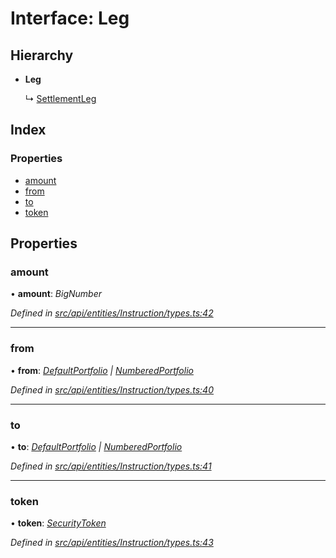 # Interface: Leg

## Hierarchy

* **Leg**

  ↳ [SettlementLeg](settlementleg.md)

## Index

### Properties

* [amount](leg.md#amount)
* [from](leg.md#from)
* [to](leg.md#to)
* [token](leg.md#token)

## Properties

###  amount

• **amount**: *BigNumber*

*Defined in [src/api/entities/Instruction/types.ts:42](https://github.com/PolymathNetwork/polymesh-sdk/blob/959efb76/src/api/entities/Instruction/types.ts#L42)*

___

###  from

• **from**: *[DefaultPortfolio](../classes/defaultportfolio.md) | [NumberedPortfolio](../classes/numberedportfolio.md)*

*Defined in [src/api/entities/Instruction/types.ts:40](https://github.com/PolymathNetwork/polymesh-sdk/blob/959efb76/src/api/entities/Instruction/types.ts#L40)*

___

###  to

• **to**: *[DefaultPortfolio](../classes/defaultportfolio.md) | [NumberedPortfolio](../classes/numberedportfolio.md)*

*Defined in [src/api/entities/Instruction/types.ts:41](https://github.com/PolymathNetwork/polymesh-sdk/blob/959efb76/src/api/entities/Instruction/types.ts#L41)*

___

###  token

• **token**: *[SecurityToken](../classes/securitytoken.md)*

*Defined in [src/api/entities/Instruction/types.ts:43](https://github.com/PolymathNetwork/polymesh-sdk/blob/959efb76/src/api/entities/Instruction/types.ts#L43)*
